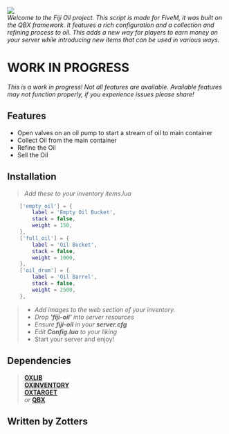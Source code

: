 

![](https://i.ibb.co/YTKXfNVK/Fiji-Oil20.png)  
*Welcome to the Fiji Oil project. This script is made for FiveM, it was built on the QBX framework. It features a rich configuration and a collection and refining process to oil. This adds a new way for players to earn money on your server while introducing new items that can be used in various ways.*

# WORK IN PROGRESS
*This is a work in progress! Not all features are available. Available features may not function properly, if you experience issues please share!*

## Features
* Open valves on an oil pump to start a stream of oil to main container  
* Collect Oil from the main container
* Refine the Oil
* Sell the Oil



## Installation
>*Add these to your inventory items.lua*
```lua
    ['empty_oil'] = {
        label = 'Empty Oil Bucket',
        stack = false,
        weight = 150,
    },
    ['full_oil'] = {
        label = 'Oil Bucket',
        stack = false,
        weight = 1000,
    },
    ['oil_drum'] = {
        label = 'Oil Barrel',
        stack = false,
        weight = 2500,
    },
```
>* *Add images to the web section of your inventory.*  
>* *Drop **'fiji-oil'** into server resources*  
>* *Ensure **fiji-oil** in your **server.cfg***  
>* *Edit **Config.lua** to your liking*
>* Start your server and enjoy!

## Dependencies
> **[OXLIB](https://overextended.dev)**  
> **[OXINVENTORY](https://overextended.dev)**  
> **[OXTARGET](https://overextended.dev)**   
>  *or* **[QBX](https://www.qbox.re)**

## Written by Zotters
